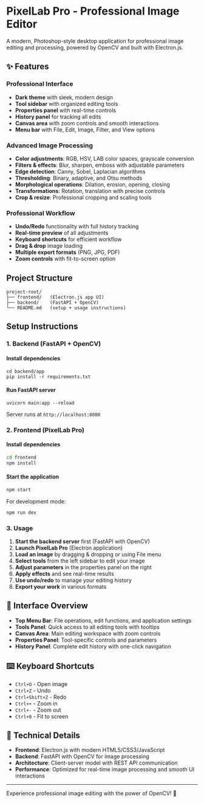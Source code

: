 # PixelLab Pro - Professional Image Editor

A modern, Photoshop-style desktop application for professional image editing and processing, powered by OpenCV and built with Electron.js.

## ✨ Features

### Professional Interface
- **Dark theme** with sleek, modern design
- **Tool sidebar** with organized editing tools
- **Properties panel** with real-time controls
- **History panel** for tracking all edits
- **Canvas area** with zoom controls and smooth interactions
- **Menu bar** with File, Edit, Image, Filter, and View options

### Advanced Image Processing
- **Color adjustments**: RGB, HSV, LAB color spaces, grayscale conversion
- **Filters & effects**: Blur, sharpen, emboss with adjustable parameters
- **Edge detection**: Canny, Sobel, Laplacian algorithms
- **Thresholding**: Binary, adaptive, and Otsu methods
- **Morphological operations**: Dilation, erosion, opening, closing
- **Transformations**: Rotation, translation with precise controls
- **Crop & resize**: Professional cropping and scaling tools

### Professional Workflow
- **Undo/Redo** functionality with full history tracking
- **Real-time preview** of all adjustments
- **Keyboard shortcuts** for efficient workflow
- **Drag & drop** image loading
- **Multiple export formats** (PNG, JPG, PDF)
- **Zoom controls** with fit-to-screen option

## Project Structure
```
project-root/
├── frontend/   (Electron.js app UI)
├── backend/    (FastAPI + OpenCV)
└── README.md   (setup + usage instructions)
```

## Setup Instructions

### 1. Backend (FastAPI + OpenCV)

#### Install dependencies
```
cd backend/app
pip install -r requirements.txt
```

#### Run FastAPI server
```
uvicorn main:app --reload
```

Server runs at `http://localhost:8000`

### 2. Frontend (PixelLab Pro)

#### Install dependencies
```bash
cd frontend
npm install
```

#### Start the application
```bash
npm start
```

For development mode:
```bash
npm run dev
```

### 3. Usage

1. **Start the backend server** first (FastAPI with OpenCV)
2. **Launch PixelLab Pro** (Electron application)
3. **Load an image** by dragging & dropping or using File menu
4. **Select tools** from the left sidebar to edit your image
5. **Adjust parameters** in the properties panel on the right
6. **Apply effects** and see real-time results
7. **Use undo/redo** to manage your editing history
8. **Export your work** in various formats

## 🎨 Interface Overview

- **Top Menu Bar**: File operations, edit functions, and application settings
- **Tools Panel**: Quick access to all editing tools with tooltips
- **Canvas Area**: Main editing workspace with zoom controls
- **Properties Panel**: Tool-specific controls and parameters
- **History Panel**: Complete edit history with one-click navigation

## ⌨️ Keyboard Shortcuts

- `Ctrl+O` - Open image
- `Ctrl+Z` - Undo
- `Ctrl+Shift+Z` - Redo
- `Ctrl++` - Zoom in
- `Ctrl+-` - Zoom out
- `Ctrl+0` - Fit to screen

## 🚀 Technical Details

- **Frontend**: Electron.js with modern HTML5/CSS3/JavaScript
- **Backend**: FastAPI with OpenCV for image processing
- **Architecture**: Client-server model with REST API communication
- **Performance**: Optimized for real-time image processing and smooth UI interactions

---

Experience professional image editing with the power of OpenCV! 🎉

